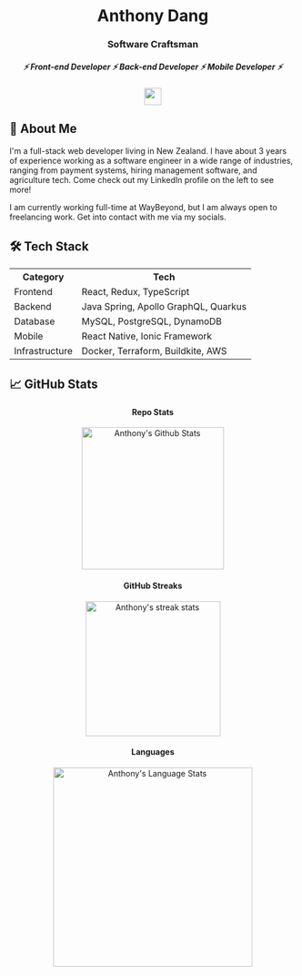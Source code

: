 <h1 align="center">
  Anthony Dang
</h1>

<h3 align="center">
  Software Craftsman
</h3>

<h5 align="center">
  ⚡ Front-end Developer ⚡ Back-end Developer ⚡ Mobile Developer ⚡
</h5>

<!-- &theme=light -->
<p align="center">
  <a href="https://www.mitre10.co.nz/">
    <img height="30em" src="https://skillicons.dev/icons?i=react,ts,java,postgres,graphql,vscode,linux" />
  </a>
</p>

## 🤔 About Me

I'm a full-stack web developer living in New Zealand. I have about 3 years of experience working as a software engineer in a wide range of industries, ranging from payment systems, hiring management software, and agriculture tech. Come check out my LinkedIn profile on the left to see more!

I am currently working full-time at WayBeyond, but I am always open to freelancing work. Get into contact with me via my socials.

## 🛠️ Tech Stack

 <table align="center">
  <tr>
    <th>Category</th>
    <th>Tech</th>
  </tr>
  <tr>
    <td>Frontend</td>
    <td>React, Redux, TypeScript</td>
  </tr>
  <tr>
    <td>Backend</td>
    <td>Java Spring, Apollo GraphQL, Quarkus</td>
  </tr>
  <tr>
    <td>Database</td>
    <td>MySQL, PostgreSQL, DynamoDB</td>
  </tr>
  <tr>
    <td>Mobile</td>
    <td>React Native, Ionic Framework</td>
  </tr>
  <tr>
    <td>Infrastructure</td>
    <td>Docker, Terraform, Buildkite, AWS</td>
  </tr>
</table>

<!-- |     Category    |                  Tech                 |
| --------------- | ------------------------------------- |
|     Frontend    | React, Redux, TypeScript              |
|     Backend     | Java Spring, Apollo GraphQL, Quarkus  |
|     Database    | MySQL, PostgreSQL, DynamoDB           |
|     Mobile      | React Native, Ionic Framework         |
|  Infrastructure | Docker, Terraform, Buildkite, AWS     | -->

<!-- - Frontend: Reactjs, TypeScript,
- Backend: Java Spring, Apollo GraphQL, Quarkus
- Database: MySQL, PostgreSQL, DynamoDB
- Mobile: React Native, Ionic Framework
- DevOps: Docker, Terraform, Buildkite, AWS -->

## 📈 GitHub Stats

<h4 align="center">Repo Stats</h4>
<p align="center">
  <img height="250em" src="https://github-readme-stats.vercel.app/api?username=antdangnz&count_private=true&show_icons=true&theme=merko" alt="Anthony's Github Stats" align = "center"/>
<p>

<h4 align="center">GitHub Streaks</h4>
<p align="center">
  <img height="237em" src="https://streak-stats.demolab.com?user=antdangnz&theme=merko&date_format=j%20M%5B%20Y%5D" alt="Anthony's streak stats" align = "center"/>
<p>

<h4 align="center">Languages</h4>
<p align="center">
  <img height="350em" src="https://github-readme-stats.vercel.app/api/top-langs?username=antdangnz&count_private=true&show_icons=true&theme=merko" alt="Anthony's Language Stats" align = "center"/>
<p>
